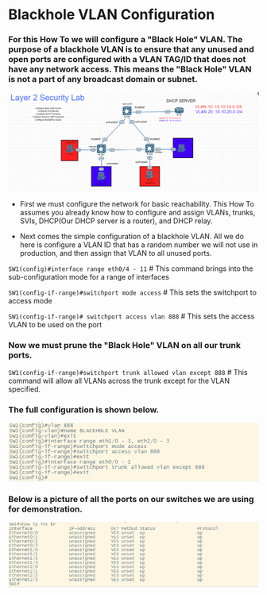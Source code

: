 # Blackhole VLAN Configuration



### For this How To we will configure a **"Black Hole"** VLAN. The purpose of a blackhole VLAN is to ensure that any unused and open ports are configured with a VLAN TAG/ID that does not have any network access. This means the **"Black Hole"** VLAN is not a part of any broadcast domain or subnet.

![](layer_2_security_network_diagram.png)

- First we must configure the network for basic reachability. This How To assumes you already know how to configure and assign VLANs, trunks, SVIs, DHCP(Our DHCP server is a router), and DHCP relay.

- Next comes the simple configuration of a blackhole VLAN. All we do here is configure a VLAN ID that has a random number we will not use in production, and then assign that VLAN to all unused ports.

`SW1(config)#interface range eth0/4 - 11` # This command brings into the sub-configuration mode for a range of interfaces

`SW1(config-if-range)#switchport mode access` # This sets the switchport to access mode

`SW1(config-if-range)# switchport access vlan 888` # This sets the access VLAN to be used on the port

### Now we must prune the **"Black Hole"** VLAN on all our trunk ports.

`SW1(config-if-range)#switchport trunk allowed vlan except 888` # This command will allow all VLANs across the trunk except for the VLAN specified.

### The full configuration is shown below.

![](blackhole%20_full_config.png)

### Below is a picture of all the ports on our switches we are using for demonstration.

![](show_ip_int_br.png)

